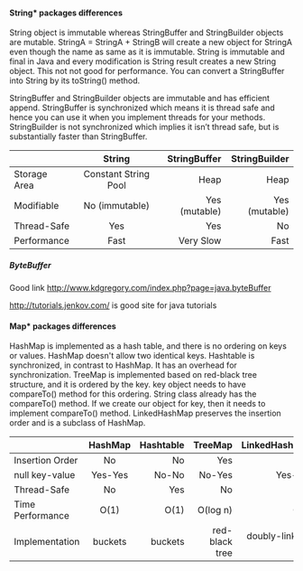 #### String* packages differences
String object is immutable whereas StringBuffer and StringBuilder objects are mutable.
StringA = StringA + StringB will create a new object for StringA even though the name as same as it is immutable. String is immutable and final in Java and every modification is String result creates a new String object. This not not good for performance. You can convert a StringBuffer into String by its toString() method.

StringBuffer and StringBuilder objects are immutable and has efficient append. 
StringBuffer is synchronized which means it is thread safe and hence you can use it when you implement threads for your methods.
StringBuilder is not synchronized which implies it isn’t thread safe, but is substantially faster than StringBuffer.

|               | String                | StringBuffer        | StringBuilder       |
| ------------- |:---------------------:| -------------------:| -------------------:|
| Storage Area  | Constant String Pool  | Heap                | Heap                | 
| Modifiable    | No (immutable)        |   Yes (mutable)     | Yes (mutable)       |
| Thread-Safe   | Yes                   |    Yes              | No                  |
| Performance   | Fast                  | Very Slow           | Fast                |

##### ByteBuffer
Good link http://www.kdgregory.com/index.php?page=java.byteBuffer

http://tutorials.jenkov.com/ is good site for java tutorials

#### Map* packages differences
HashMap is implemented as a hash table, and there is no ordering on keys or values. HashMap doesn't allow two identical keys.
Hashtable is synchronized, in contrast to HashMap. It has an overhead for synchronization.
TreeMap is implemented based on red-black tree structure, and it is ordered by the key. key object needs to have compareTo() method for this ordering. String class already has the compareTo() method. If we create our object for key, then it needs to implement compareTo() method.
LinkedHashMap preserves the insertion order and is a subclass of HashMap.

|                  | HashMap      | Hashtable     | TreeMap           | LinkedHashMap       |
| ---------------- |:------------:| -------------:| -----------------:|--------------------:|
| Insertion Order  | No           | No            | Yes               | Yes                 |
| null key-value   | Yes-Yes      | No-No         | No-Yes            | Yes-Yes             |
| Thread-Safe      | No           | Yes           | No                | No                  |
| Time Performance | O(1)         | O(1)          | O(log n)          | O(1)                |
| Implementation   | buckets      | buckets       | red-black tree    | doubly-linked-list  |


